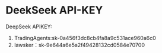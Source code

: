 # DeekSeek API-KEY

DeepSeek APIKEY:
1. TradingAgents:sk-0a456f3dc8cb4fa8a9c531ace960a6c0
2. lawsker：sk-9e644a6e5a2f49428132cd0584e70700
